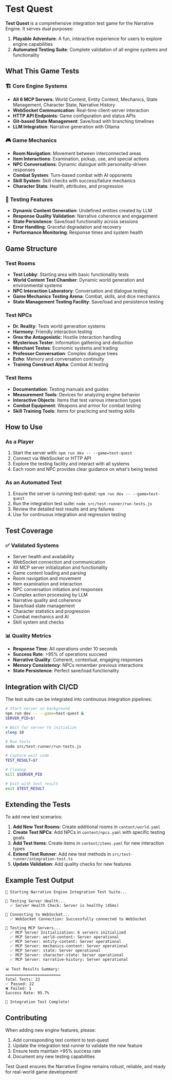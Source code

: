 # Test Quest

**Test Quest** is a comprehensive integration test game for the Narrative Engine. It serves dual purposes:

1. **Playable Adventure**: A fun, interactive experience for users to explore engine capabilities
2. **Automated Testing Suite**: Complete validation of all engine systems and functionality

## What This Game Tests

### 🏗️ **Core Engine Systems**
- **All 6 MCP Servers**: World Content, Entity Content, Mechanics, State Management, Character State, Narrative History
- **WebSocket Communication**: Real-time client-server interaction
- **HTTP API Endpoints**: Game configuration and status APIs
- **Git-based State Management**: Save/load with branching timelines
- **LLM Integration**: Narrative generation with Ollama

### 🎮 **Game Mechanics**
- **Room Navigation**: Movement between interconnected areas
- **Item Interactions**: Examination, pickup, use, and special actions
- **NPC Conversations**: Dynamic dialogue with personality-driven responses
- **Combat System**: Turn-based combat with AI opponents
- **Skill System**: Skill checks with success/failure mechanics
- **Character Stats**: Health, attributes, and progression

### 🧪 **Testing Features**
- **Dynamic Content Generation**: Undefined entities created by LLM
- **Response Quality Validation**: Narrative coherence and engagement
- **State Persistence**: Save/load functionality across sessions
- **Error Handling**: Graceful degradation and recovery
- **Performance Monitoring**: Response times and system health

## Game Structure

### **Test Rooms**
- **Test Lobby**: Starting area with basic functionality tests
- **World Content Test Chamber**: Dynamic world generation and environmental systems
- **NPC Interaction Laboratory**: Conversation and dialogue testing
- **Game Mechanics Testing Arena**: Combat, skills, and dice mechanics
- **State Management Testing Facility**: Save/load and persistence testing

### **Test NPCs**
- **Dr. Reality**: Tests world generation systems
- **Harmony**: Friendly interaction testing
- **Grex the Antagonistic**: Hostile interaction handling
- **Mysterious Tester**: Information gathering and deduction
- **Merchant Testos**: Economic systems and trading
- **Professor Conversation**: Complex dialogue trees
- **Echo**: Memory and conversation continuity
- **Training Construct Alpha**: Combat AI testing

### **Test Items**
- **Documentation**: Testing manuals and guides
- **Measurement Tools**: Devices for analyzing engine behavior
- **Interactive Objects**: Items that test various interaction types
- **Combat Equipment**: Weapons and armor for combat testing
- **Skill Training Tools**: Items for practicing and testing skills

## How to Use

### **As a Player**
1. Start the server with: `npm run dev -- --game=test-quest`
2. Connect via WebSocket or HTTP API
3. Explore the testing facility and interact with all systems
4. Each room and NPC provides clear guidance on what's being tested

### **As an Automated Test**
1. Ensure the server is running test-quest: `npm run dev -- --game=test-quest`
2. Run the integration test suite: `node src/test-runner/run-tests.js`
3. Review the detailed test results and any failures
4. Use for continuous integration and regression testing

## Test Coverage

### ✅ **Validated Systems**
- Server health and availability
- WebSocket connection and communication
- All MCP server initialization and functionality
- Game content loading and parsing
- Room navigation and movement
- Item examination and interaction
- NPC conversation initiation and responses
- Complex action processing by LLM
- Narrative quality and coherence
- Save/load state management
- Character statistics and progression
- Combat mechanics and AI
- Skill system and checks

### 📊 **Quality Metrics**
- **Response Time**: All operations under 10 seconds
- **Success Rate**: >95% of operations succeed
- **Narrative Quality**: Coherent, contextual, engaging responses
- **Memory Consistency**: NPCs remember previous interactions
- **State Persistence**: Perfect save/load functionality

## Integration with CI/CD

The test suite can be integrated into continuous integration pipelines:

```bash
# Start server in background
npm run dev -- --game=test-quest &
SERVER_PID=$!

# Wait for server to initialize
sleep 10

# Run tests
node src/test-runner/run-tests.js

# Capture exit code
TEST_RESULT=$?

# Cleanup
kill $SERVER_PID

# Exit with test result
exit $TEST_RESULT
```

## Extending the Tests

To add new test scenarios:

1. **Add New Test Rooms**: Create additional rooms in `content/world.yaml`
2. **Create Test NPCs**: Add NPCs in `content/npcs.yaml` with specific testing goals
3. **Add Test Items**: Create items in `content/items.yaml` for new interaction types
4. **Extend Test Runner**: Add new test methods in `src/test-runner/integration-test.ts`
5. **Update Validation**: Add quality checks for new features

## Example Test Output

```
🚀 Starting Narrative Engine Integration Test Suite...

🏥 Testing Server Health...
  ✅ Server Health Check: Server is healthy (45ms)

🔌 Connecting to WebSocket...
  ✅ WebSocket Connection: Successfully connected to WebSocket

🔧 Testing MCP Servers...
  ✅ MCP Server Initialization: 6 servers initialized
  ✅ MCP Server: world-content: Server operational
  ✅ MCP Server: entity-content: Server operational
  ✅ MCP Server: mechanics-content: Server operational
  ✅ MCP Server: state: Server operational
  ✅ MCP Server: character-state: Server operational
  ✅ MCP Server: narrative-history: Server operational

📊 Test Results Summary:
========================
Total Tests: 23
✅ Passed: 22
❌ Failed: 1
Success Rate: 95.7%

🎯 Integration Test Complete!
```

## Contributing

When adding new engine features, please:

1. Add corresponding test content to test-quest
2. Update the integration test runner to validate the new feature
3. Ensure tests maintain >95% success rate
4. Document any new testing capabilities

Test Quest ensures the Narrative Engine remains robust, reliable, and ready for real-world game development!